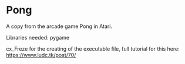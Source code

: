 # Pong
 A copy from the arcade game Pong in Atari.

Libraries needed:
pygame

cx_Freze for the creating of the executable file, full tutorial for this here: https://www.ludc.tk/post/70/
